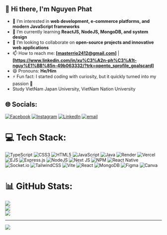 ## 👋 Hi there, I'm Nguyen Phat  

- 👀 I’m interested in **web development, e-commerce platforms, and modern JavaScript frameworks**   
- 🌱 I’m currently learning **ReactJS, NodeJS, MongoDB, and system design**  
- 💞️ I’m looking to collaborate on **open-source projects and innovative web applications**  
- 📫 How to reach me: **[masterrio2412@gmail.com]** | **[https://www.linkedin.com/in/xu%C3%A2n-ph%C3%A1t-nguy%E1%BB%85n-49b063332/?trk=opento_sprofile_goalscard]**  
- 😄 Pronouns: **He/Him**  
- ⚡ Fun fact: I started coding with curiosity, but it quickly turned into my passion 🚀  
- Study VietNam Japan University, VietNam Nation University

## 🌐 Socials:
[![Facebook](https://img.shields.io/badge/Facebook-%231877F2.svg?logo=Facebook&logoColor=white)](https://facebook.com/NguyenPhat) [![Instagram](https://img.shields.io/badge/Instagram-%23E4405F.svg?logo=Instagram&logoColor=white)](https://instagram.com/Phatphit2412) [![LinkedIn](https://img.shields.io/badge/LinkedIn-%230077B5.svg?logo=linkedin&logoColor=white)](https://www.linkedin.com/in/xu%C3%A2n-ph%C3%A1t-nguy%E1%BB%85n-49b063332/?trk=opento_sprofile_goalscard) [![email](https://img.shields.io/badge/Email-D14836?logo=gmail&logoColor=white)](mailto:masterrio2412@gmail.com) 

# 💻 Tech Stack:
![TypeScript](https://img.shields.io/badge/typescript-%23007ACC.svg?style=for-the-badge&logo=typescript&logoColor=white) ![CSS3](https://img.shields.io/badge/css3-%231572B6.svg?style=for-the-badge&logo=css3&logoColor=white) ![HTML5](https://img.shields.io/badge/html5-%23E34F26.svg?style=for-the-badge&logo=html5&logoColor=white) ![JavaScript](https://img.shields.io/badge/javascript-%23323330.svg?style=for-the-badge&logo=javascript&logoColor=%23F7DF1E) ![Java](https://img.shields.io/badge/java-%23ED8B00.svg?style=for-the-badge&logo=openjdk&logoColor=white) ![Render](https://img.shields.io/badge/Render-%46E3B7.svg?style=for-the-badge&logo=render&logoColor=white) ![Vercel](https://img.shields.io/badge/vercel-%23000000.svg?style=for-the-badge&logo=vercel&logoColor=white) ![EJS](https://img.shields.io/badge/ejs-%23B4CA65.svg?style=for-the-badge&logo=ejs&logoColor=black) ![Express.js](https://img.shields.io/badge/express.js-%23404d59.svg?style=for-the-badge&logo=express&logoColor=%2361DAFB) ![NodeJS](https://img.shields.io/badge/node.js-6DA55F?style=for-the-badge&logo=node.js&logoColor=white) ![Next JS](https://img.shields.io/badge/Next-black?style=for-the-badge&logo=next.js&logoColor=white) ![NPM](https://img.shields.io/badge/NPM-%23CB3837.svg?style=for-the-badge&logo=npm&logoColor=white) ![React Native](https://img.shields.io/badge/react_native-%2320232a.svg?style=for-the-badge&logo=react&logoColor=%2361DAFB) ![Socket.io](https://img.shields.io/badge/Socket.io-black?style=for-the-badge&logo=socket.io&badgeColor=010101) ![TailwindCSS](https://img.shields.io/badge/tailwindcss-%2338B2AC.svg?style=for-the-badge&logo=tailwind-css&logoColor=white) ![Vite](https://img.shields.io/badge/vite-%23646CFF.svg?style=for-the-badge&logo=vite&logoColor=white) ![React](https://img.shields.io/badge/react-%2320232a.svg?style=for-the-badge&logo=react&logoColor=%2361DAFB) ![MongoDB](https://img.shields.io/badge/MongoDB-%234ea94b.svg?style=for-the-badge&logo=mongodb&logoColor=white) ![Figma](https://img.shields.io/badge/figma-%23F24E1E.svg?style=for-the-badge&logo=figma&logoColor=white) ![Canva](https://img.shields.io/badge/Canva-%2300C4CC.svg?style=for-the-badge&logo=Canva&logoColor=white)
# 📊 GitHub Stats:
![](https://github-readme-stats.vercel.app/api?username=NguyenPhat2412&theme=dark&hide_border=false&include_all_commits=false&count_private=false)<br/>
![](https://nirzak-streak-stats.vercel.app/?user=NguyenPhat2412&theme=dark&hide_border=false)<br/>
![](https://github-readme-stats.vercel.app/api/top-langs/?username=NguyenPhat2412&theme=dark&hide_border=false&include_all_commits=false&count_private=false&layout=compact)

---
[![](https://visitcount.itsvg.in/api?id=NguyenPhat2412&icon=0&color=0)](https://visitcount.itsvg.in)

<!-- Proudly created with GPRM ( https://gprm.itsvg.in ) -->
